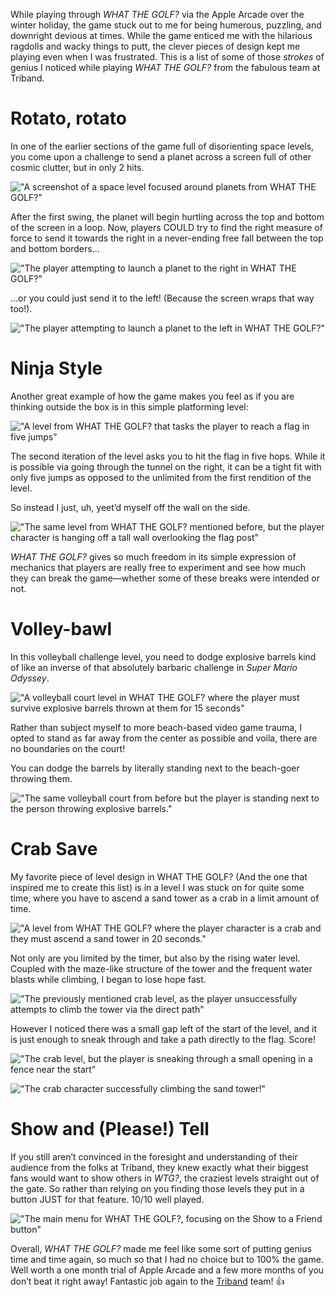 While playing through *WHAT THE GOLF?* via the Apple Arcade over the winter holiday, the game stuck out to me for being humerous, puzzling, and downright devious at times. While the game enticed me with the hilarious ragdolls and wacky things to putt, the clever pieces of design kept me playing even when I was frustrated. This is a list of some of those *strokes* of genius I noticed while playing *WHAT THE GOLF?* from the fabulous team at Triband.

# Rotato, rotato
In one of the earlier sections of the game full of disorienting space levels, you come upon a challenge to send a planet across a screen full of other cosmic clutter, but in only 2 hits.

!["A screenshot of a space level focused around planets from WHAT THE GOLF?"](/assets/img/blog/what-the-golf-and-strokes-of-genius/wtg-space-1.jpg "A screenshot of a space level focused around planets from WHAT THE GOLF?")

After the first swing, the planet will begin hurtling across the top and bottom of the screen in a loop. Now, players COULD try to find the right measure of force to send it towards the right in a never-ending free fall between the top and bottom borders...

!["The player attempting to launch a planet to the right in WHAT THE GOLF?"](/assets/img/blog/what-the-golf-and-strokes-of-genius/wtg-space-2.jpg "The player attempts to launch a planet to the right in WHAT THE GOLF?")

...or you could just send it to the left! (Because the screen wraps that way too!).

!["The player attempting to launch a planet to the left in WHAT THE GOLF?"](/assets/img/blog/what-the-golf-and-strokes-of-genius/wtg-space-3.jpg "The player attempting to launch a planet to the left in WHAT THE GOLF?")

# Ninja Style

Another great example of how the game makes you feel as if you are thinking outside the box is in this simple platforming level:

!["A level from WHAT THE GOLF? that tasks the player to reach a flag in five jumps"](/assets/img/blog/what-the-golf-and-strokes-of-genius/wtg-jump-1.jpg "A level from WHAT THE GOLF? that tasks the player to reach a flag in five jumps")

The second iteration of the level asks you to hit the flag in five hops. While it is possible via going through the tunnel on the right, it can be a tight fit with only five jumps as opposed to the unlimited from the first rendition of the level. 

So instead I just, uh, yeet’d myself off the wall on the side.

!["The same level from WHAT THE GOLF? mentioned before, but the player character is hanging off a tall wall overlooking the flag post"](/assets/img/blog/what-the-golf-and-strokes-of-genius/wtg-jump-2.jpg "The same level from WHAT THE GOLF? mentioned before, but the player character is hanging off a tall wall overlooking the flag post")

*WHAT THE GOLF?* gives so much freedom in its simple expression of mechanics that players are really free to experiment and see how much they can break the game—whether some of these breaks were intended or not.

# Volley-bawl

In this volleyball challenge level, you need to dodge explosive barrels kind of like an inverse of that absolutely barbaric challenge in *Super Mario Odyssey*.

!["A volleyball court level in WHAT THE GOLF? where the player must survive explosive barrels thrown at them for 15 seconds"](/assets/img/blog/what-the-golf-and-strokes-of-genius/wtg-volley-1.jpg "A volleyball court level in WHAT THE GOLF? where the player must survive explosive barrels thrown at them for 15 seconds")

Rather than subject myself to more beach-based video game trauma, I opted to stand as far away from the center as possible and voila, there are no boundaries on the court!

You can dodge the barrels by literally standing next to the beach-goer throwing them.

!["The same volleyball court from before but the player is standing next to the person throwing explosive barrels."](/assets/img/blog/what-the-golf-and-strokes-of-genius/wtg-volley-2.jpg "The same volleyball court from before but the player is standing next to the person throwing explosive barrels.")

# Crab Save

My favorite piece of level design in WHAT THE GOLF? (And the one that inspired me to create this list) is in a level I was stuck on for quite some time, where you have to ascend a sand tower as a crab in a limit amount of time.

!["A level from WHAT THE GOLF? where the player character is a crab and they must ascend a sand tower in 20 seconds."](/assets/img/blog/what-the-golf-and-strokes-of-genius/wtg-crab-1.jpg "A level from WHAT THE GOLF? where the player character is a crab and they must ascend a sand tower in 20 seconds.")

Not only are you limited by the timer, but also by the rising water level. Coupled with the maze-like structure of the tower and the frequent water blasts while climbing, I began to lose hope fast.

!["The previously mentioned crab level, as the player unsuccessfully attempts to climb the tower via the direct path"](/assets/img/blog/what-the-golf-and-strokes-of-genius/wtg-crab-2.jpg "The previously mentioned crab level, as the player unsuccessfully attempts to climb the tower via the direct path")

However I noticed there was a small gap left of the start of the level, and it is just enough to sneak through and take a path directly to the flag. Score!

!["The crab level, but the player is sneaking through a small opening in a fence near the start"](/assets/img/blog/what-the-golf-and-strokes-of-genius/wtg-crab-3.jpg "The crab level, but the player is sneaking through a small opening in a fence near the start")

!["The crab character successfully climbing the sand tower!"](/assets/img/blog/what-the-golf-and-strokes-of-genius/wtg-crab-4.jpg "The crab character successfully climbing the sand tower!")

# Show and (Please!) Tell
If you still aren’t convinced in the foresight and understanding of their audience from the folks at Triband, they knew exactly what their biggest fans would want to show others in *WTG?*, the craziest levels straight out of the gate. So rather than relying on you finding those levels they put in a button JUST for that feature. 10/10 well played.

!["The main menu for WHAT THE GOLF?, focusing on the Show to a Friend button"](/assets/img/blog/what-the-golf-and-strokes-of-genius/wtg-title.jpg "The main menu for WHAT THE GOLF?, focusing on the Show to a Friend button")

Overall, *WHAT THE GOLF?* made me feel like some sort of putting genius time and time again, so much so that I had no choice but to 100% the game. Well worth a one month trial of Apple Arcade and a few more months of you don’t beat it right away! Fantastic job again to the [Triband](http://triband.net/) team! 👍